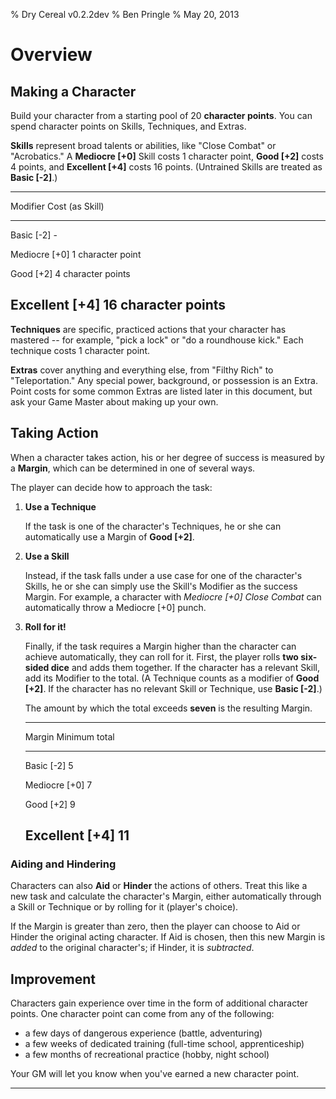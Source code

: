 % Dry Cereal v0.2.2dev
% Ben Pringle
% May 20, 2013

Overview
========

Making a Character
------------------

Build your character from a starting pool of 20 **character points**. You can
spend character points on Skills, Techniques, and Extras.

**Skills** represent broad talents or abilities, like "Close Combat" or
"Acrobatics." A **Mediocre [+0]** Skill costs 1 character point, **Good [+2]**
costs 4 points, and **Excellent [+4]** costs 16 points. (Untrained Skills are
treated as **Basic [-2]**.)

----
Modifier                Cost (as Skill)
-----------------       -------------------
Basic [-2]              -

Mediocre [+0]           1 character point

Good [+2]               4 character points

Excellent [+4]          16 character points
----

**Techniques** are specific, practiced actions that your character has mastered
-- for example, "pick a lock" or "do a roundhouse kick." Each technique costs 1
character point.

**Extras** cover anything and everything else, from "Filthy Rich" to
"Teleportation." Any special power, background, or possession is an Extra.
Point costs for some common Extras are listed later in this document, but ask
your Game Master about making up your own.

Taking Action
-------------

When a character takes action, his or her degree of success is measured by a
**Margin**, which can be determined in one of several ways.

The player can decide how to approach the task:

1. **Use a Technique**

    If the task is one of the character's Techniques, he or she can
    automatically use a Margin of **Good [+2]**.

2. **Use a Skill**

    Instead, if the task falls under a use case for one of the character's
    Skills, he or she can simply use the Skill's Modifier as the success
    Margin. For example, a character with *Mediocre [+0] Close Combat* can
    automatically throw a Mediocre [+0] punch.

3. **Roll for it!**

    Finally, if the task requires a Margin higher than the character can
    achieve automatically, they can roll for it. First, the player rolls **two
    six-sided dice** and adds them together. If the character has a relevant
    Skill, add its Modifier to the total. (A Technique counts as a modifier of
    **Good [+2]**. If the character has no relevant Skill or Technique, use
    **Basic [-2]**.)

    The amount by which the total exceeds **seven** is the resulting Margin.

    ----
    Margin                  Minimum total
    -----------------       ---------------
    Basic [-2]              5

    Mediocre [+0]           7

    Good [+2]               9

    Excellent [+4]          11
    ----

### Aiding and Hindering

Characters can also **Aid** or **Hinder** the actions of others. Treat this
like a new task and calculate the character's Margin, either automatically
through a Skill or Technique or by rolling for it (player's choice).

If the Margin is greater than zero, then the player can choose to Aid or Hinder
the original acting character. If Aid is chosen, then this new Margin is
*added* to the original character's; if Hinder, it is *subtracted*.

Improvement
-----------

Characters gain experience over time in the form of additional character
points. One character point can come from any of the following:

- a few days of dangerous experience (battle, adventuring)
- a few weeks of dedicated training (full-time school, apprenticeship)
- a few months of recreational practice (hobby, night school)

Your GM will let you know when you've earned a new character point.

* * * * *
